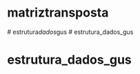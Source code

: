 # matriztransposta
#   e s t r u t u r a _ d a d o s _ g u s  
 # estrutura_dados_gus
# estrutura_dados_gus
